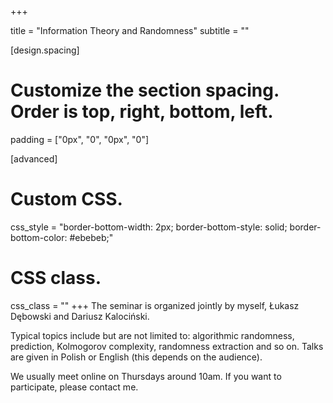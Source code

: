 +++


title = "Information Theory and Randomness"
subtitle = ""

[design.spacing]
  # Customize the section spacing. Order is top, right, bottom, left.
  padding = ["0px", "0", "0px", "0"]

[advanced]
 # Custom CSS. 
 css_style = "border-bottom-width: 2px; border-bottom-style: solid; border-bottom-color: #ebebeb;"
 
 # CSS class.
 css_class = ""
+++
The seminar is organized jointly by myself, Łukasz Dębowski and Dariusz Kalociński. 

Typical topics include but are not limited to: algorithmic randomness, prediction, Kolmogorov complexity, randomness extraction and so on. Talks are given in Polish or English (this depends on the audience).

We usually meet online on Thursdays around 10am. If you want to participate, please contact me.

<div class="embeddable_schedule" shortname="ITaR" daterange="future"></div>
<script src="https://researchseminars.org/embed_seminars.js" onload="seminarEmbedder.initialize({'addCSS': true});"></script>


